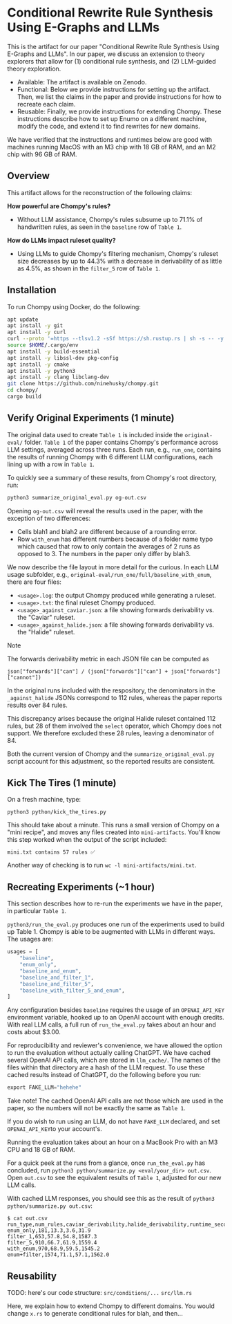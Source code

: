 # Conditional Rewrite Rule Synthesis Using E-Graphs and LLMs

This is the artifact for our paper "Conditional Rewrite Rule Synthesis Using E-Graphs and LLMs".
In our paper, we discuss an extension to theory explorers that allow for (1) conditional
rule synthesis, and (2) LLM-guided theory exploration.

- Available: The artifact is available on Zenodo.
- Functional: Below we provide instructions for setting up the artifact. Then, we list the claims
  in the paper and provide instructions for how to recreate each claim.
- Reusable: Finally, we provide instructions for extending Chompy. These instructions describe
  how to set up Enumo on a different machine, modify the code, and extend it to
  find rewrites for new domains.
  
We have verified that the instructions and runtimes
below are good with machines running MacOS with an M3 chip with 18 GB of RAM, and
an M2 chip with 96 GB of RAM.

## Overview

This artifact allows for the reconstruction of the following claims:

**How powerful are Chompy's rules?** 
- Without LLM assistance, Chompy's rules subsume up to 71.1% of handwritten rules, as seen in the
  `baseline` row of `Table 1`.

**How do LLMs impact ruleset quality?** 
- Using LLMs to guide Chompy's filtering mechanism, Chompy's ruleset size decreases by up to
  44.3%
  with a decrease in derivability of as little as 4.5%, as shown in the `filter_5` row of `Table 1`.
  
  
## Installation

To run Chompy using Docker, do the following:

``` bash
apt update
apt install -y git
apt install -y curl
curl --proto '=https --tlsv1.2 -sSf https://sh.rustup.rs | sh -s -- -y'
source $HOME/.cargo/env
apt install -y build-essential
apt install -y libssl-dev pkg-config
apt install -y cmake
apt install -y python3
apt install -y clang libclang-dev
git clone https://github.com/ninehusky/chompy.git
cd chompy/
cargo build
```

## Verify Original Experiments (1 minute)

The original data used to create `Table 1` is included inside the `original-eval/` folder.
`Table 1` of the paper contains Chompy's performance across LLM settings, averaged
across three runs. Each run, e.g., `run_one`, contains the results of running Chompy
with 6 different LLM configurations, each lining up with a row in `Table 1`.

To quickly see a summary of these results, from
Chompy's root directory, run:

``` c
python3 summarize_original_eval.py og-out.csv
```

Opening `og-out.csv` will reveal the results used in the paper, with the exception of
two differences:
- Cells blah1 and blah2 are different because of a rounding error.
- Row `with_enum` has different numbers because of a folder name typo which
  caused that row to only contain the averages of 2 runs as opposed to 3.
  The numbers in the paper only differ by blah3.

We now describe the file layout in more detail for the curious. In each LLM usage subfolder,
e.g., `original-eval/run_one/full/baseline_with_enum`,
there are four files:

- `<usage>.log`: the output Chompy produced while generating a ruleset.
- `<usage>.txt`: the final ruleset Chompy produced.
- `<usage>_against_caviar.json`: a file showing forwards derivability vs. the "Caviar" ruleset.
- `<usage>_against_halide.json`: a file showing forwards derivability vs. the "Halide" ruleset.

> [!NOTE]  
> The forwards derivability metric in each JSON file can be computed as  
> 
> ```
> json["forwards"]["can"] / (json["forwards"]["can"] + json["forwards"]["cannot"])
> ```
> 
> In the original runs included with the respository,
> the denominators in the `_against_halide` JSONs correspond to 112 rules,
> whereas the paper reports results over 84 rules.  
> 
> This discrepancy arises because the original Halide ruleset contained 112 rules,
> but 28 of them involved the `select` operator, which Chompy does not support.
> We therefore excluded these 28 rules, leaving a denominator of 84.  
> 
> Both the current version of Chompy and the `summarize_original_eval.py` script
> account for this adjustment, so the reported results are consistent.

## Kick The Tires (1 minute)

On a fresh machine, type:

```
python3 python/kick_the_tires.py
```

This should take about a minute. This runs a small version of Chompy on a "mini recipe",
and moves any files created into `mini-artifacts`. You'll know this step worked when the output
of the script included:

```
mini.txt contains 57 rules ✅
```

Another way of checking is to run `wc -l mini-artifacts/mini.txt`.

## Recreating Experiments (~1 hour)

This section describes how to re-run the experiments we have in the paper, in particular
`Table 1`.

`python3/run_the_eval.py` produces one run of the experiments used to build up Table 1.
Chompy is able to be augmented with LLMs in different ways. The usages are:

```py
usages = [
    "baseline",
    "enum_only",
    "baseline_and_enum",
    "baseline_and_filter_1",
    "baseline_and_filter_5",
    "baseline_with_filter_5_and_enum",
]
```

Any configuration besides `baseline` requires the usage of an `OPENAI_API_KEY` environment variable,
hooked up to an OpenAI account with enough credits. With real LLM calls,
a full run of `run_the_eval.py` takes about an hour and costs about $3.00.

For reproducibility and reviewer's convenience, we have allowed the option to
run the evaluation without actually calling ChatGPT. We have cached several
OpenAI API calls, which are stored in `llm_cache/`. The names of the files within
that directory are a hash of the LLM request. To use these cached results instead
of ChatGPT, do the following before you run:


``` c
export FAKE_LLM="hehehe"
```

Take note! The cached OpenAI API calls are not those which are used in the paper, so the numbers
will not be exactly the same as `Table 1`. 

If you do wish to run using an LLM, do not have `FAKE_LLM` declared, and set `OPENAI_API_KEY`to your
account's.

Running the evaluation takes about an hour on a MacBook Pro with an M3 CPU and 18 GB of RAM.
   
For a quick peek at the runs from a glance, once
`run_the_eval.py` has concluded,
run `python3 python/summarize.py <eval/your_dir> out.csv`.
Open `out.csv` to see the equivalent results of `Table 1`, adjusted for our new LLM calls.

With cached LLM responses, you should see this as the result of `python3 python/summarize.py out.csv`:

```
$ cat out.csv
run_type,num_rules,caviar_derivability,halide_derivability,runtime_seconds
enum_only,181,13.3,3.6,31.9
filter_1,653,57.8,54.8,1587.3
filter_5,910,66.7,61.9,1559.4
with_enum,970,68.9,59.5,1545.2
enum+filter,1574,71.1,57.1,1562.0
```


## Reusability

TODO: here's our code structure:
`src/conditions/...`
`src/llm.rs`

Here, we explain how to extend Chompy to different domains.
You would change `x.rs` to generate conditional rules for blah, and then...



